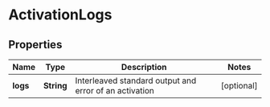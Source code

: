 
# ActivationLogs

## Properties
Name | Type | Description | Notes
------------ | ------------- | ------------- | -------------
**logs** | **String** | Interleaved standard output and error of an activation |  [optional]



